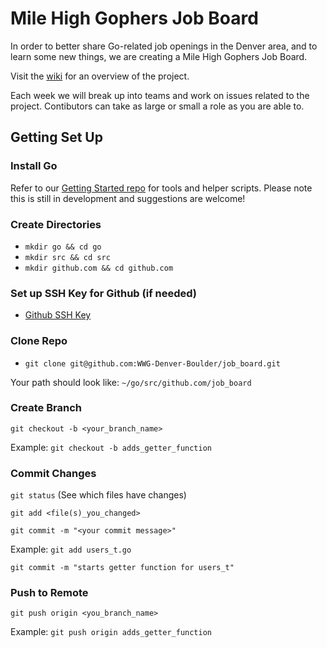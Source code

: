 # Mile High Gophers Job Board #

In order to better share Go-related job openings in the Denver area, and to learn some new things, we are creating a Mile High Gophers Job Board.

Visit the [wiki](https://github.com/WWG-Denver-Boulder/job_board/wiki) for an overview of the project.

Each week we will break up into teams and work on issues related to the project. Contibutors can take as large or small a role as you are able to.

## Getting Set Up ##

### Install Go ###
Refer to our [Getting Started repo](https://github.com/WWG-Denver-Boulder/getting_started) for tools and helper scripts. Please note this
is still in development and suggestions are welcome!

### Create Directories ###
* `mkdir go && cd go`
* `mkdir src && cd src`
* `mkdir github.com && cd github.com`


### Set up SSH Key for Github (if needed) ###
* [Github SSH Key](https://help.github.com/enterprise/2.12/user/articles/generating-a-new-ssh-key-and-adding-it-to-the-ssh-agent/)

### Clone Repo ###
* `git clone git@github.com:WWG-Denver-Boulder/job_board.git`

Your path should look like: `~/go/src/github.com/job_board`

### Create Branch ###
`git checkout -b <your_branch_name>`

Example: `git checkout -b adds_getter_function`

### Commit Changes ###
`git status` (See which files have changes)

`git add <file(s)_you_changed>`

`git commit -m "<your commit message>"`

Example:
`git add users_t.go`

`git commit -m "starts getter function for users_t"`

### Push to Remote ###
`git push origin <you_branch_name>`

Example: `git push origin adds_getter_function`